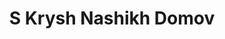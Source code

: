 ---
artist: 'Molchat Doma'
title: 'S Krysh Nashikh Domov'
apple_link: 'https://music.apple.com/us/album/%D1%81-%D0%BA%D1%80%D1%8B%D1%88-%D0%BD%D0%B0%D1%88%D0%B8%D1%85-%D0%B4%D0%BE%D0%BC%D0%BE%D0%B2/1492563818'
link: 'https://www.dropbox.com/s/6lcida86uli8lwx/MolchatDoma.zip?dl=1'
content: "Sorry for the silence. Tough couple of weeks.  \nBut Sheba's current obsession with the reissue of Molchat Doma's first two LP's has let in a smudge of gothy light. Consider: Belarusian post-punkers emulating Joy Divison's claustrophic atmospherics with early Cure basslines and skittering drum machines. Perfect recipe for Sheba's love.\n"
new_image: ../assets/FFWD/Molchat.jpg
published_date: '2020-04-06T01:40:07.000Z'
---